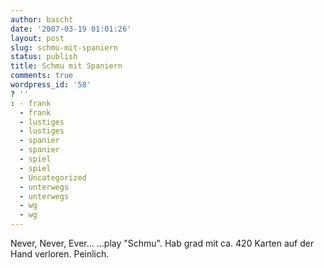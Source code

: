 ```yaml
---
author: bascht
date: '2007-03-19 01:01:26'
layout: post
slug: schmu-mit-spaniern
status: publish
title: Schmu mit Spaniern
comments: true
wordpress_id: '58'
? ''
: - frank
  - frank
  - lustiges
  - lustiges
  - spanier
  - spanier
  - spiel
  - spiel
  - Uncategorized
  - unterwegs
  - unterwegs
  - wg
  - wg
---
```


Never, Never, Ever... ...play "Schmu". Hab grad mit ca. 420 Karten
auf der Hand verloren. Peinlich.


